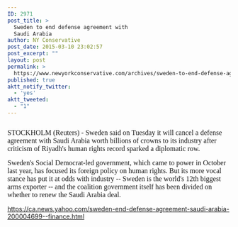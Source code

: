 ```yaml
---
ID: 2971
post_title: >
  Sweden to end defense agreement with
  Saudi Arabia
author: NY Conservative
post_date: 2015-03-10 23:02:57
post_excerpt: ""
layout: post
permalink: >
  https://www.newyorkconservative.com/archives/sweden-to-end-defense-agreement-with-saudi-arabia/
published: true
aktt_notify_twitter:
  - 'yes'
aktt_tweeted:
  - "1"
---
```

<p><img src="http://www.newyorkconservative.com/wp-content/uploads/2015/03/031115_0302_Swedentoend1.png" alt=""/>
	</p><p><span style="font-family:Times New Roman; font-size:12pt">STOCKHOLM (Reuters) - Sweden said on Tuesday it will cancel a defense agreement with Saudi Arabia worth billions of crowns to its industry after criticism of Riyadh's human rights record sparked a diplomatic row.
</span></p><p><span style="font-family:Times New Roman; font-size:12pt">Sweden's Social Democrat-led government, which came to power in October last year, has focused its foreign policy on human rights. But its more vocal stance has put it at odds with industry -- Sweden is the world's 12th biggest arms exporter -- and the coalition government itself has been divided on whether to renew the Saudi Arabia deal.
</span></p><p><a href="https://ca.news.yahoo.com/sweden-end-defense-agreement-saudi-arabia-200004699--finance.html">https://ca.news.yahoo.com/sweden-end-defense-agreement-saudi-arabia-200004699--finance.html</a>
	</p>